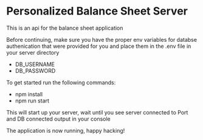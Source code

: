 # Personalized Balance Sheet Server

This is an api for the balance sheet application

Before continuing, make sure you have the proper env variables for databse authenication that were provided for you and place them in the .env file in your server directory

- DB_USERNAME
- DB_PASSWORD

To get started run the following commands:

- npm install
- npm run start

This will start up your server, wait until you see server connected to Port and DB connected output in your console

The application is now running, happy hacking!
